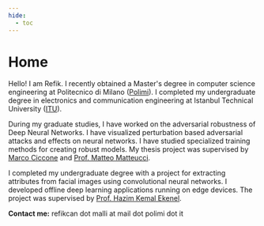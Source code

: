 ```yaml
---
hide:
  - toc
---
```


# Home 

Hello! I am Refik. I recently obtained a Master's degree in computer science engineering at Politecnico di Milano ([Polimi](https://www.polimi.it)). I completed my undergraduate degree in electronics and communication engineering at Istanbul Technical University ([ITU](https://www.itu.edu.tr)).

During my graduate studies, I have worked on the adversarial robustness of Deep Neural Networks. I have visualized perturbation based adversarial attacks and effects on neural networks. I have studied specialized training methods for creating robust models. My thesis project was supervised by [Marco Ciccone](https://scholar.google.com/citations?user=hOQjblcAAAAJ&hl=en) and [Prof. Matteo Matteucci](https://scholar.google.com/citations?user=PdbEg5YAAAAJ&hl=en).

I completed my undergraduate degree with a project for extracting attributes from facial images using convolutional neural networks. I developed offline deep learning applications running on edge devices. The project was supervised by [Prof. Hazim Kemal Ekenel](https://scholar.google.com/citations?user=LfIDj68AAAAJ&hl=en).


**Contact me:** refikcan dot malli at mail dot polimi dot it

<!-- ## Papers


## Projects -->
